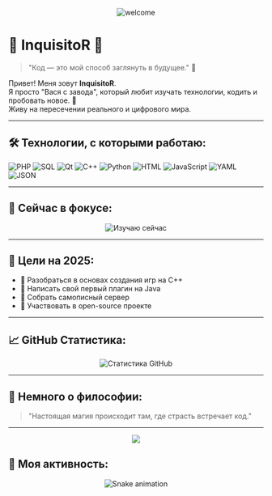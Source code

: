 <p align="center">
  <img src="https://capsule-render.vercel.app/api?type=waving&color=0e99b3&height=200&section=header&text=Добро%20пожаловать!&fontSize=40&fontAlignY=35&animation=fadeIn" alt="welcome" />
</p>

# 👾 InquisitoR 👾

> "Код — это мой способ заглянуть в будущее." 🌌

Привет! Меня зовут **InquisitoR**.  
Я просто "Вася с завода", который любит изучать технологии, кодить и пробовать новое. 🚀  
Живу на пересечении реального и цифрового мира.

---

## 🛠️ Технологии, с которыми работаю:

<!--<p align="center">
  <img src="https://skillicons.dev/icons?i=php,sql,qt,cpp,python,html,js,yaml,json" alt="Skills" />
</p>-->

![PHP](https://img.shields.io/badge/-PHP-777BB4?style=for-the-badge&logo=php&logoColor=white)
![SQL](https://img.shields.io/badge/-SQL-4479A1?style=for-the-badge&logo=mysql&logoColor=white)
![Qt](https://img.shields.io/badge/-Qt-41CD52?style=for-the-badge&logo=qt&logoColor=white)
![C++](https://img.shields.io/badge/-C++-00599C?style=for-the-badge&logo=cplusplus&logoColor=white)
![Python](https://img.shields.io/badge/-Python-3776AB?style=for-the-badge&logo=python&logoColor=white)
![HTML](https://img.shields.io/badge/-HTML5-E34F26?style=for-the-badge&logo=html5&logoColor=white)
![JavaScript](https://img.shields.io/badge/-JavaScript-F7DF1E?style=for-the-badge&logo=javascript&logoColor=black)
![YAML](https://img.shields.io/badge/-YAML-000000?style=for-the-badge&logo=yaml&logoColor=white)
![JSON](https://img.shields.io/badge/-JSON-292929?style=for-the-badge&logo=json&logoColor=white)

---

## 🎯 Сейчас в фокусе:

<p align="center">
  <img src="https://readme-typing-svg.demolab.com?font=Fira+Code&pause=1000&center=true&width=600&lines=🎮+Изучаю+C%2B%2B+для+геймдева;📦+Осваиваю+Java+для+своих+проектов;🛠️+Хочу+собрать+самописный+сервер" alt="Изучаю сейчас" />
</p>

---

## 🚀 Цели на 2025:

- 🔹 Разобраться в основах создания игр на C++
- 🔹 Написать свой первый плагин на Java
- 🔹 Собрать самописный сервер
- 🔹 Участвовать в open-source проекте

---

## 📈 GitHub Статистика:

<p align="center">
  <img src="https://github-readme-stats.vercel.app/api?username=iinquisitor&show_icons=true&theme=tokyonight" alt="Статистика GitHub" />
</p>

---

## 🌟 Немного о философии:

> "Настоящая магия происходит там, где страсть встречает код."

---

<p align="center">
  <img src="https://capsule-render.vercel.app/api?type=waving&color=0e99b3&height=120&section=footer" />
</p>

## 🐍 Моя активность:

<p align="center">
  <img src="https://github.com/iinquisitor/iinquisitor/raw/output/github-contribution-grid-snake.svg" alt="Snake animation" />
</p>


